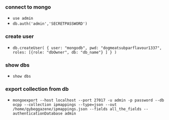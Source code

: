 

### connect to mongo
 * ` use admin `
* ` db.auth('admin','SECRETPASSWORD') `

### create user
* ` db.createUser(
   {
     user: "mongodb",
     pwd: "dogmeatsubparflavour1337",
     roles: [{role: "dbOwner", db: "db_name"} ]
   }
 ) `
 
### show dbs
* ` show dbs `

### export collection from db
 * ` mongoexport --host localhost --port 27017 -u admin -p password --db ocpp --collection ipmappings --type=json --out /home/gybeggazene/ipmappings.json --fields all_the_fields --authenticationDatabase admin `
